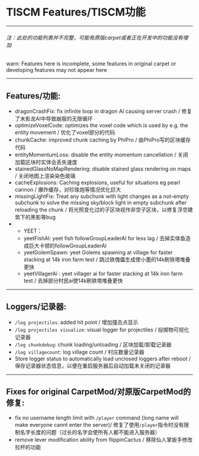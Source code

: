 # TISCM Features/TISCM功能

------

###### 注：此处的功能列表并不完整，可能有原版carpet或者正在开发中的功能没有增加

warn: Features here is incomplete, some features in original carpet or developing features may not appear here

------

## Features/功能:

* dragonCrashFix: fix infinite loop in dragon AI causing server crash / 修复了末影龙AI中导致崩服的无限循环
* optimizeVoxelCode: optimizes the voxel code which is used by e.g. the entity movement / 优化了voxel部分的代码
* chunkCache: improved chunk caching by PhiPro / 由PhiPro写的区块缓存代码
* entityMomentumLoss: disable the entity momentum cancellation / 关闭加载区块时实体会丢失速度
* stainedGlassNoMapRendering: disable stained glass rendering on maps / 关闭地图上渲染染色玻璃
* cacheExplosions: Caching explosions, useful for situations eg pearl cannon / 爆炸缓存，对珍珠炮等情况优化巨大
* missingLightFix: Treat any subchunk with light changes as a not-empty subchunk to solve the missing sky/block light in empty subchunk after reloading the chunk / 将光照变化过的子区块视作非空子区块，以修复浮空建筑下的黑影等bug
* * YEET：
  * yeetFishAI: yeet fish followGroupLeaderAI for less lag / 去掉实体鱼造成巨大卡顿的followGroupLeaderAI
  * yeetGolemSpawn: yeet Golems spawning at village for faster stacking at 14k iron farm test / 跳过铁傀儡生成使小墨的14k刷铁塔堆叠更快
  * yeetVillagerAi : yeet villager ai for faster stacking at 14k iron farm test / 去掉部分村民ai使14k刷铁塔堆叠更快

------

## Loggers/记录器:

* `/log projectiles`: added hit point / 增加撞击点显示
* `/log projectiles visualize`: visual logger for projectiles / 投掷物可视化记录器
* `/log chunkdebug`: chunk loading/unloading / 区块加载/卸载记录器
* `/log villagecount`: log village count / 村庄数量记录器
* Store logger status to automatically load unclosed loggers after reboot / 保存记录器状态信息，以便在重启服务器后自动加载未关闭的记录器

------

## Fixes for original CarpetMod/对原版CarpetMod的修复:

* fix no username length limit with `/player` command (long name will make everyone cannt enter the server)/ 修复了使用`/player`指令时没有限制名字长度的问题（过长的名字会使所有人都不能进入服务器）
* remove lever modification ability from flippinCactus / 移除仙人掌扳手修改拉杆的功能

